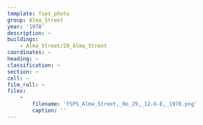 ```yaml
---
template: fsps_photo
group: Alma_Street
year: '1978'
description: ~
buildings:
    - Alma_Street/29_Alma_Street
coordinates: ~
heading: ~
classification: ~
section: ~
cell: ~
film_roll: ~
files:
    -
        filename: 'FSPS_Alma_Street,_No_29,_12-6-E,_1978.png'
        caption: ''
---
```

